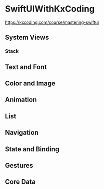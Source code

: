 # SwiftUIWithKxCoding
https://kxcoding.com/course/mastering-swiftui

## System Views

### Stack


## Text and Font

## Color and Image

## Animation

## List

## Navigation

## State and Binding

## Gestures

## Core Data
